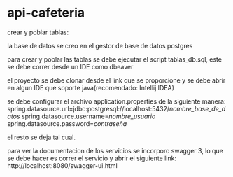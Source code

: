 # api-cafeteria

crear y poblar tablas:

la base de datos se creo en el gestor de base de datos postgres

para crear y poblar las tablas se debe ejecutar el script tablas_db.sql, este se debe correr desde un IDE como dbeaver

el proyecto se debe clonar desde el link que se proporcione y se debe abrir en algun IDE que soporte java(recomendado: Intellij IDEA)

se debe configurar el archivo application.properties de la siguiente manera:
spring.datasource.url=jdbc:postgresql://localhost:5432/*nombre_base_de_datos*
spring.datasource.username=*nombre_usuario*
spring.datasource.password=*contraseña*

el resto se deja tal cual.

para ver la documentacion de los servicios se incorporo swagger 3, lo que se debe hacer es correr el servicio y abrir el siguiente link:
http://localhost:8080/swagger-ui.html
